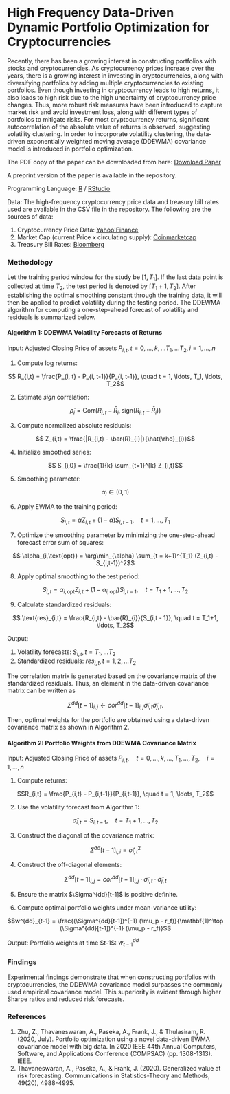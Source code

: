 # High Frequency Data-Driven Dynamic Portfolio Optimization for Cryptocurrencies

Recently, there has been a growing interest in constructing portfolios with stocks and cryptocurrencies. As cryptocurrency prices increase over the years, there is a growing interest in investing in cryptocurrencies, along with diversifying portfolios by adding multiple cryptocurrencies to existing portfolios. Even though investing in cryptocurrency leads to high returns, it also leads to high risk due to the high uncertainty of cryptocurrency price changes. Thus, more robust risk measures have been introduced to capture market risk and avoid investment loss, along with different types of portfolios to mitigate risks. For most cryptocurrency returns, significant autocorrelation of the absolute value of returns is observed, suggesting volatility clustering. In order to incorporate volatility clustering, the data-driven exponentially weighted moving average (DDEWMA) covariance model is introduced in portfolio optimization.

The PDF copy of the paper can be downloaded from here: [Download Paper](https://ieeexplore.ieee.org/abstract/document/10371936) 

A preprint version of the paper is available in the repository.

Programming Language: [R](https://cran.r-project.org/bin/windows/base/) / [RStudio](https://posit.co/downloads/)

Data: The high-frequency cryptocurrency price data and treasury bill rates used are available in the CSV file in the repository. The following are the sources of data:
1. Cryptocurrency Price Data: [Yahoo!Finance](https://ca.finance.yahoo.com/)
2. Market Cap (current Price x circulating supply): [Coinmarketcap](http://www.coinmarketcap.com)
3. Treasury Bill Rates: [Bloomberg](https://www.bloomberg.com/canada)

### Methodology

Let the training period window for the study be $[1, T_1]$. If the last data point is collected at time $T_2$, the test period is denoted by $[T_1 + 1, T_2]$. After establishing the optimal smoothing constant through the training data, it will then be applied to predict volatility during the testing period. The DDEWMA algorithm for computing a one-step-ahead forecast of volatility and residuals is summarized below.

#### Algorithm 1: DDEWMA Volatility Forecasts of Returns

Input: Adjusted Closing Price of assets $P_{i, t}, t = 0, \ldots, k, \ldots T_1, \ldots T_2, i=1, \ldots, n$

1. Compute log returns:
```math
   R_{i,t} = \frac{P_{i, t} - P_{i, t-1}}{P_{i, t-1}}, \quad t = 1, \ldots, T_1, \ldots, T_2
```

2. Estimate $sign$ correlation:
```math
   \hat{\rho}_{i} = \text{Corr}(R_{i,t} - \bar{R}_{i}, \text{sign}(R_{i,t} - \bar{R}_{i}))
```

3. Compute normalized absolute residuals:
```math
   Z_{i,t} = \frac{|R_{i,t} - \bar{R}_{i}|}{\hat{\rho}_{i}}
```

4. Initialize smoothed series:
```math
   S_{i,0} = \frac{1}{k} \sum_{t=1}^{k} Z_{i,t}
```

5. Smoothing parameter:
```math
   \alpha_i \in (0, 1)
```

6. Apply EWMA to the training period:
```math
   S_{i,t} = \alpha Z_{i,t} + (1 - \alpha) S_{i,t - 1}, \quad t = 1, \ldots, T_1
```

7. Optimize the smoothing parameter by minimizing the one-step-ahead forecast error sum of squares:
```math
   \alpha_{i,\text{opt}} = \arg\min_{\alpha} \sum_{t = k+1}^{T_1} (Z_{i,t} - S_{i,t-1})^2
```

8. Apply optimal smoothing to the test period:
```math
   S_{i,t} = \alpha_{i,\text{opt}} Z_{i,t} + (1 - \alpha_{i,\text{opt}}) S_{i,t - 1}, \quad t = T_1+1, \ldots, T_2
```

9. Calculate standardized residuals:
```math
   \text{res}_{i,t} = \frac{R_{i,t} - \bar{R}_{i}}{S_{i,t - 1}}, \quad t = T_1+1, \ldots, T_2
```

Output:
  1. Volatility forecasts: $S_{i,t}, t=T_1, \ldots T_2$
  2. Standardized residuals: $res_{i,t}, t=1, 2, \ldots T_2$

The correlation matrix is generated based on the covariance matrix of the standardized residuals. Thus, an element in the data-driven covariance matrix can be written as
```math
\Sigma^{dd}[t-1]_{i, j} \gets cor^{dd}[t-1]_{i, j} \hat{\sigma}_{i, t}\hat{\sigma}_{j, t}.
```
Then, optimal weights for the portfolio are obtained using a data-driven covariance matrix as shown in Algorithm 2.

#### Algorithm 2: Portfolio Weights from DDEWMA Covariance Matrix

Input: Adjusted Closing Price of assets $P_{i, t}, \quad t = 0, \ldots, k, \ldots, T_1, \ldots, T_2, \quad i = 1, \ldots, n$

1. Compute returns:

```math
R_{i,t} = \frac{P_{i,t} - P_{i,t-1}}{P_{i,t-1}}, \quad t = 1, \ldots, T_2
```

2. Use the volatility forecast from Algorithm 1:

```math
\hat{\sigma}_{i,t} = S_{i,t-1}, \quad t = T_1+1, \ldots, T_2
```

3. Construct the diagonal of the covariance matrix:

```math
\Sigma^{dd}[t-1]_{i,i} = \hat{\sigma}_{i,t}^2
```

4. Construct the off-diagonal elements:

```math
\Sigma^{dd}[t-1]_{i,j} = cor^{dd}[t-1]_{i,j} \cdot \hat{\sigma}_{i,t} \cdot \hat{\sigma}_{j,t}
```

5. Ensure the matrix \$\Sigma^{dd}\[t-1]\$ is positive definite.

6. Compute optimal portfolio weights under mean-variance utility:

```math
w^{dd}_{t-1} = \frac{(\Sigma^{dd}[t-1])^{-1} (\mu_p - r_f)}{\mathbf{1}^\top (\Sigma^{dd}[t-1])^{-1} (\mu_p - r_f)}
```

Output:
Portfolio weights at time \$t-1\$: $w^{dd}_{t-1}$

### Findings

Experimental findings demonstrate that when constructing portfolios with cryptocurrencies, the DDEWMA covariance model surpasses the commonly used empirical covariance model. This superiority is evident through higher Sharpe ratios and reduced risk forecasts.

### References

1. Zhu, Z., Thavaneswaran, A., Paseka, A., Frank, J., \& Thulasiram, R. (2020, July). Portfolio optimization using a novel data-driven EWMA covariance model with big data. In 2020 IEEE 44th Annual Computers, Software, and Applications Conference (COMPSAC) (pp. 1308-1313). IEEE.
2. Thavaneswaran, A., Paseka, A., \& Frank, J. (2020). Generalized value at risk forecasting. Communications in Statistics-Theory and Methods, 49(20), 4988-4995.

